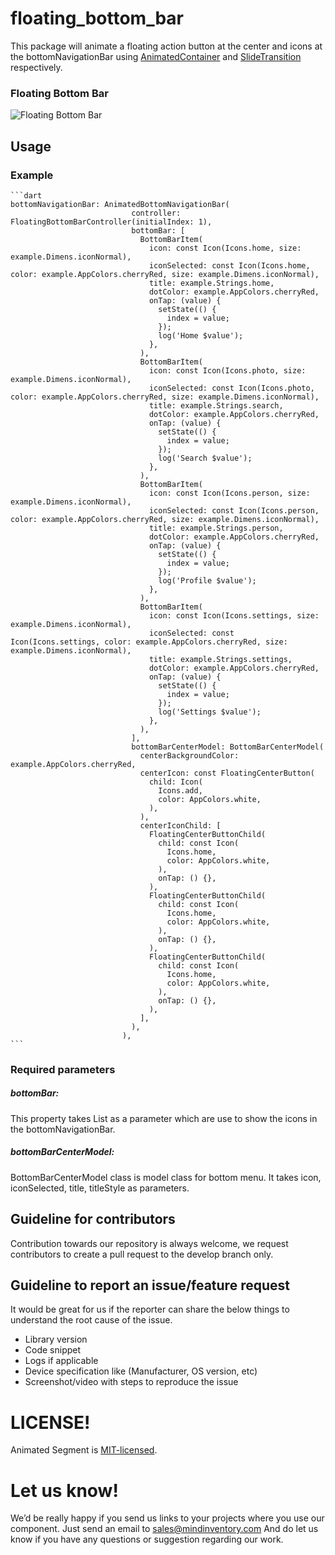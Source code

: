 # floating_bottom_bar


This package will animate a floating action button at the center and icons at the bottomNavigationBar using [AnimatedContainer](https://api.flutter.dev/flutter/widgets/AnimatedContainer-class.html) and [SlideTransition](https://api.flutter.dev/flutter/widgets/SlideTransition-class.html) respectively.


### Floating Bottom Bar
![Floating Bottom Bar](https://github.com/mi-ghanshyam/floating_bottom_bar/blob/master/assets/gif/floating_bottom_bar.gif)


## Usage

### Example
    ```dart
    bottomNavigationBar: AnimatedBottomNavigationBar(
                               controller: FloatingBottomBarController(initialIndex: 1),
                               bottomBar: [
                                 BottomBarItem(
                                   icon: const Icon(Icons.home, size: example.Dimens.iconNormal),
                                   iconSelected: const Icon(Icons.home, color: example.AppColors.cherryRed, size: example.Dimens.iconNormal),
                                   title: example.Strings.home,
                                   dotColor: example.AppColors.cherryRed,
                                   onTap: (value) {
                                     setState(() {
                                       index = value;
                                     });
                                     log('Home $value');
                                   },
                                 ),
                                 BottomBarItem(
                                   icon: const Icon(Icons.photo, size: example.Dimens.iconNormal),
                                   iconSelected: const Icon(Icons.photo, color: example.AppColors.cherryRed, size: example.Dimens.iconNormal),
                                   title: example.Strings.search,
                                   dotColor: example.AppColors.cherryRed,
                                   onTap: (value) {
                                     setState(() {
                                       index = value;
                                     });
                                     log('Search $value');
                                   },
                                 ),
                                 BottomBarItem(
                                   icon: const Icon(Icons.person, size: example.Dimens.iconNormal),
                                   iconSelected: const Icon(Icons.person, color: example.AppColors.cherryRed, size: example.Dimens.iconNormal),
                                   title: example.Strings.person,
                                   dotColor: example.AppColors.cherryRed,
                                   onTap: (value) {
                                     setState(() {
                                       index = value;
                                     });
                                     log('Profile $value');
                                   },
                                 ),
                                 BottomBarItem(
                                   icon: const Icon(Icons.settings, size: example.Dimens.iconNormal),
                                   iconSelected: const Icon(Icons.settings, color: example.AppColors.cherryRed, size: example.Dimens.iconNormal),
                                   title: example.Strings.settings,
                                   dotColor: example.AppColors.cherryRed,
                                   onTap: (value) {
                                     setState(() {
                                       index = value;
                                     });
                                     log('Settings $value');
                                   },
                                 ),
                               ],
                               bottomBarCenterModel: BottomBarCenterModel(
                                 centerBackgroundColor: example.AppColors.cherryRed,
                                 centerIcon: const FloatingCenterButton(
                                   child: Icon(
                                     Icons.add,
                                     color: AppColors.white,
                                   ),
                                 ),
                                 centerIconChild: [
                                   FloatingCenterButtonChild(
                                     child: const Icon(
                                       Icons.home,
                                       color: AppColors.white,
                                     ),
                                     onTap: () {},
                                   ),
                                   FloatingCenterButtonChild(
                                     child: const Icon(
                                       Icons.home,
                                       color: AppColors.white,
                                     ),
                                     onTap: () {},
                                   ),
                                   FloatingCenterButtonChild(
                                     child: const Icon(
                                       Icons.home,
                                       color: AppColors.white,
                                     ),
                                     onTap: () {},
                                   ),
                                 ],
                               ),
                             ),
    ```

### Required parameters

##### bottomBar:
This property takes List<BottomBarItemsModel> as a parameter which are use to show the icons in the bottomNavigationBar.

##### bottomBarCenterModel:
BottomBarCenterModel class is model class for bottom menu. It takes icon, iconSelected, title, titleStyle as parameters.

## Guideline for contributors
Contribution towards our repository is always welcome, we request contributors to create a pull request to the develop branch only.

## Guideline to report an issue/feature request
It would be great for us if the reporter can share the below things to understand the root cause of the issue.
- Library version
- Code snippet
- Logs if applicable
- Device specification like (Manufacturer, OS version, etc)
- Screenshot/video with steps to reproduce the issue

# LICENSE!
Animated Segment is [MIT-licensed](https://github.com/Mindinventory/animated_segment/blob/master/LICENSE "MIT-licensed").

# Let us know!
We’d be really happy if you send us links to your projects where you use our component. Just send an email to sales@mindinventory.com And do let us know if you have any questions or suggestion regarding our work.
